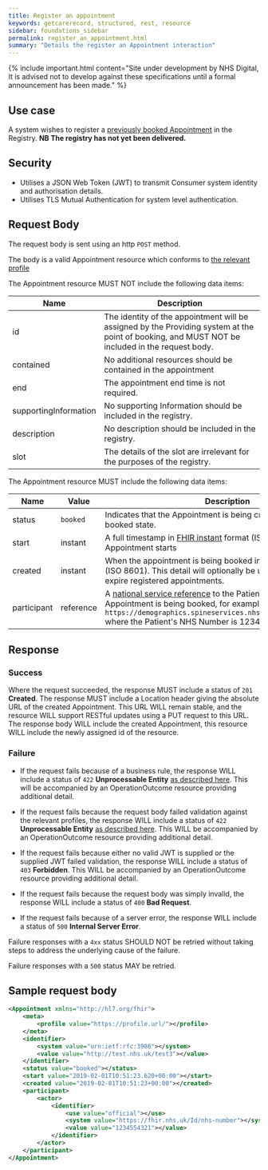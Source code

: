 ```yaml
---
title: Register an appointment
keywords: getcarerecord, structured, rest, resource
sidebar: foundations_sidebar
permalink: register_an_appointment.html
summary: "Details the register an Appointment interaction"
---
```


{% include important.html content="Site under development by NHS Digital, It is advised not to develop against these specifications until a formal announcement has been made." %}

## Use case ##

A system wishes to register a <a href='book_an_appointment.html'>previously booked Appointment</a> in the Registry.
**NB The registry has not yet been delivered.**

## Security ##

- Utilises a JSON Web Token (JWT) to transmit Consumer system identity and authorisation details.
- Utilises TLS Mutual Authentication for system level authentication.

## Request Body ##

The request body is sent using an http `POST` method.

The body is a valid Appointment resource which conforms to <a href='https://fhir.hl7.org.uk/STU3/StructureDefinition/CareConnect-Appointment-1'>the relevant profile</a>

The Appointment resource MUST NOT include the following data items:

| Name | Description |
|---|---|
| id | The identity of the appointment will be assigned by the Providing system at the point of booking, and MUST NOT be included in the request body. |
| contained | No additional resources should be contained in the appointment |
| end | The appointment end time is not required. |
| supportingInformation | No supporting Information should be included in the registry. |
| description | No description should be included in the registry. |
| slot | The details of the slot are irrelevant for the purposes of the registry. |


The Appointment resource MUST include the following data items:

| Name | Value | Description |
|---|---|---|
| status | `booked` | Indicates that the Appointment is being created in an already booked state. |
| start | instant | A full timestamp in <a href='http://hl7.org/fhir/STU3/datatypes.html#instant'>FHIR instant</a> format (ISO 8601) of when the Appointment starts |
| created | instant | When the appointment is being booked in <a href='http://hl7.org/fhir/STU3/datatypes.html#instant'>FHIR instant</a> format (ISO 8601). This detail will optionally be used to filter and/or to expire registered appointments. |
| participant | reference | A <a href='https://nhsconnect.github.io/fhir-policy/national-services.html#FHIR-NAT-01'>national service reference</a> to the Patient for whom this Appointment is being booked, for example: `https://demographics.spineservices.nhs.uk/Patient/1234567890` where the Patient's NHS Number is 1234567890|

## Response ##

### Success ###
Where the request succeeded, the response MUST include a status of `201` **Created**.
The response MUST include a Location header giving the absolute URL of the created Appointment. This URL WILL remain stable, and the resource WILL support RESTful updates using a PUT request to this URL.
The response body WILL include the created Appointment, this resource WILL include the newly assigned id of the resource.

### Failure ###
- If the request fails because of a business rule, the response WILL include a status of `422` **Unprocessable Entity** <a href='http://hl7.org/fhir/STU3/http.html#2.21.0.10.1'>as described here</a>.
This will be accompanied by an OperationOutcome resource providing additional detail.
- If the request fails because the request body failed validation against the relevant profiles, the response WILL include a status of `422` **Unprocessable Entity** <a href='http://hl7.org/fhir/STU3/http.html#2.21.0.10.1'>as described here</a>.
This WILL be accompanied by an OperationOutcome resource providing additional detail.
- If the request fails because either no valid JWT is supplied or the supplied JWT failed validation, the response WILL include a status of `403` **Forbidden**.
This WILL be accompanied by an OperationOutcome resource providing additional detail.

- If the request fails because the request body was simply invalid, the response WILL include a status of `400` **Bad Request**.
- If the request fails because of a server error, the response WILL include a status of `500` **Internal Server Error**.

Failure responses with a `4xx` status SHOULD NOT be retried without taking steps to address the underlying cause of the failure.

Failure responses with a `500` status MAY be retried.

## Sample request body ##

```xml
<Appointment xmlns="http://hl7.org/fhir">
    <meta>
        <profile value="https://profile.url/"></profile>
    </meta>
    <identifier>
        <system value="urn:ietf:rfc:3986"></system>
        <value value="http://test.nhs.uk/test3"></value>
    </identifier>
    <status value="booked"></status>
    <start value="2019-02-01T10:51:23.620+00:00"></start>
    <created value="2019-02-01T10:51:23+00:00"></created>
    <participant>
        <actor>
            <identifier>
                <use value="official"></use>
                <system value="https://fhir.nhs.uk/Id/nhs-number"></system>
                <value value="1234554321"></value>
            </identifier>
        </actor>
    </participant>
</Appointment>
```